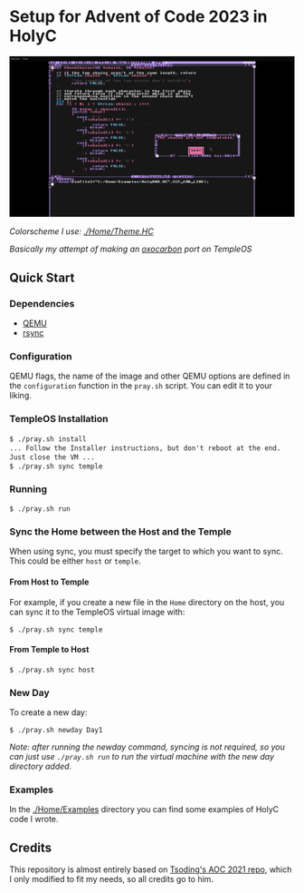 # Setup for Advent of Code 2023 in HolyC

![rice](./rice.png)

_Colorscheme I use: [./Home/Theme.HC](./Home/Theme.HC)_

_Basically my attempt of making an [oxocarbon](https://github.com/nyoom-engineering/base16-oxocarbon) port on TempleOS_

## Quick Start

### Dependencies

- [QEMU](https://www.qemu.org/)
- [rsync](https://rsync.samba.org/)

### Configuration

QEMU flags, the name of the image and other QEMU options are defined in the `configuration` function in the `pray.sh` script. You can edit it to your liking.

### TempleOS Installation

```console
$ ./pray.sh install
... Follow the Installer instructions, but don't reboot at the end. Just close the VM ...
$ ./pray.sh sync temple
```

### Running

```console
$ ./pray.sh run
```

### Sync the Home between the Host and the Temple

When using sync, you must specify the target to which you want to sync. This could be either `host` or `temple`.

#### From Host to Temple

For example, if you create a new file in the `Home` directory on the host, you can sync it to the TempleOS virtual image with:

```console
$ ./pray.sh sync temple
```

#### From Temple to Host

```console
$ ./pray.sh sync host
```

### New Day

To create a new day:

```console
$ ./pray.sh newday Day1
```

_Note: after running the newday command, syncing is not required, so you can just use `./pray.sh run` to run the virtual machine with the new day directory added._

### Examples

In the [./Home/Examples](./Home/Examples) directory you can find some examples of HolyC code I wrote.

## Credits

This repository is almost entirely based on [Tsoding's AOC 2021 repo](https://gitlab.com/tsoding/aoc-2021), which I only modified to fit my needs, so all credits go to him.
